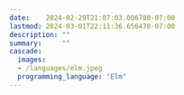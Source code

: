 ```yaml
---
date:    2024-02-29T21:07:03.006780-07:00
lastmod: 2024-03-01T22:11:36.656470-07:00
description: ""
summary:     ""
cascade:
  images:
  - /languages/elm.jpeg
  programming_language: "Elm"
---
```

